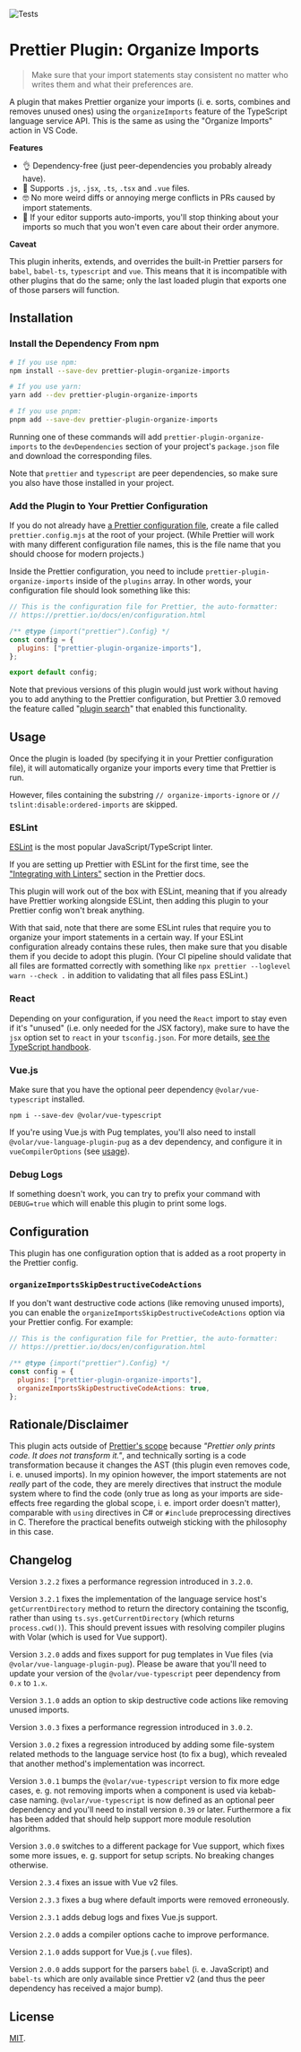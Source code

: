 ![Tests](https://github.com/simonhaenisch/prettier-plugin-organize-imports/workflows/Tests/badge.svg)

# Prettier Plugin: Organize Imports

> Make sure that your import statements stay consistent no matter who writes them and what their preferences are.

A plugin that makes Prettier organize your imports (i. e. sorts, combines and removes unused ones) using the `organizeImports` feature of the TypeScript language service API. This is the same as using the "Organize Imports" action in VS Code.

**Features**

- 👌 Dependency-free (just peer-dependencies you probably already have).
- 💪 Supports `.js`, `.jsx`, `.ts`, `.tsx` and `.vue` files.
- 🤓 No more weird diffs or annoying merge conflicts in PRs caused by import statements.
- 🤯 If your editor supports auto-imports, you'll stop thinking about your imports so much that you won't even care about their order anymore.

**Caveat**

This plugin inherits, extends, and overrides the built-in Prettier parsers for `babel`, `babel-ts`, `typescript` and `vue`. This means that it is incompatible with other plugins that do the same; only the last loaded plugin that exports one of those parsers will function.

## Installation

### Install the Dependency From npm

```sh
# If you use npm:
npm install --save-dev prettier-plugin-organize-imports

# If you use yarn:
yarn add --dev prettier-plugin-organize-imports

# If you use pnpm:
pnpm add --save-dev prettier-plugin-organize-imports
```

Running one of these commands will add `prettier-plugin-organize-imports` to the `devDependencies` section of your project's `package.json` file and download the corresponding files.

Note that `prettier` and `typescript` are peer dependencies, so make sure you also have those installed in your project.

### Add the Plugin to Your Prettier Configuration

If you do not already have [a Prettier configuration file](https://prettier.io/docs/en/configuration.html), create a file called `prettier.config.mjs` at the root of your project. (While Prettier will work with many different configuration file names, this is the file name that you should choose for modern projects.)

Inside the Prettier configuration, you need to include `prettier-plugin-organize-imports` inside of the `plugins` array. In other words, your configuration file should look something like this:

```js
// This is the configuration file for Prettier, the auto-formatter:
// https://prettier.io/docs/en/configuration.html

/** @type {import("prettier").Config} */
const config = {
  plugins: ["prettier-plugin-organize-imports"],
};

export default config;
```

Note that previous versions of this plugin would just work without having you to add anything to the Prettier configuration, but Prettier 3.0 removed the feature called "[plugin search](https://github.com/prettier/prettier/pull/14759)" that enabled this functionality.

## Usage

Once the plugin is loaded (by specifying it in your Prettier configuration file), it will automatically organize your imports every time that Prettier is run.

However, files containing the substring `// organize-imports-ignore` or `// tslint:disable:ordered-imports` are skipped.

### ESLint

[ESLint](https://eslint.org/) is the most popular JavaScript/TypeScript linter.

If you are setting up Prettier with ESLint for the first time, see the ["Integrating with Linters"](https://prettier.io/docs/en/integrating-with-linters.html) section in the Prettier docs.

This plugin will work out of the box with ESLint, meaning that if you already have Prettier working alongside ESLint, then adding this plugin to your Prettier config won't break anything.

With that said, note that there are some ESLint rules that require you to organize your import statements in a certain way. If your ESLint configuration already contains these rules, then make sure that you disable them if you decide to adopt this plugin. (Your CI pipeline should validate that all files are formatted correctly with something like `npx prettier --loglevel warn --check .` in addition to validating that all files pass ESLint.)

### React

Depending on your configuration, if you need the `React` import to stay even if it's "unused" (i.e. only needed for the JSX factory), make sure to have the `jsx` option set to `react` in your `tsconfig.json`. For more details, [see the TypeScript handbook](https://www.typescriptlang.org/docs/handbook/jsx.html#basic-usage).

### Vue.js

Make sure that you have the optional peer dependency `@volar/vue-typescript` installed.

```
npm i --save-dev @volar/vue-typescript
```

If you're using Vue.js with Pug templates, you'll also need to install `@volar/vue-language-plugin-pug` as a dev dependency, and configure it in `vueCompilerOptions` (see [usage](https://www.npmjs.com/package/@volar/vue-language-plugin-pug)).

### Debug Logs

If something doesn't work, you can try to prefix your command with `DEBUG=true` which will enable this plugin to print some logs.

## Configuration

This plugin has one configuration option that is added as a root property in the Prettier config.

### `organizeImportsSkipDestructiveCodeActions`

If you don't want destructive code actions (like removing unused imports), you can enable the `organizeImportsSkipDestructiveCodeActions` option via your Prettier config. For example:

```js
// This is the configuration file for Prettier, the auto-formatter:
// https://prettier.io/docs/en/configuration.html

/** @type {import("prettier").Config} */
const config = {
  plugins: ["prettier-plugin-organize-imports"],
  organizeImportsSkipDestructiveCodeActions: true,
};
```

## Rationale/Disclaimer

This plugin acts outside of [Prettier's scope](https://prettier.io/docs/en/rationale#what-prettier-is-_not_-concerned-about) because _"Prettier only prints code. It does not transform it."_, and technically sorting is a code transformation because it changes the AST (this plugin even removes code, i. e. unused imports). In my opinion however, the import statements are not _really_ part of the code, they are merely directives that instruct the module system where to find the code (only true as long as your imports are side-effects free regarding the global scope, i. e. import order doesn't matter), comparable with `using` directives in C# or `#include` preprocessing directives in C. Therefore the practical benefits outweigh sticking with the philosophy in this case.

## Changelog

Version `3.2.2` fixes a performance regression introduced in `3.2.0`.

Version `3.2.1` fixes the implementation of the language service host's `getCurrentDirectory` method to return the directory containing the tsconfig, rather than using `ts.sys.getCurrentDirectory` (which returns `process.cwd()`). This should prevent issues with resolving compiler plugins with Volar (which is used for Vue support).

Version `3.2.0` adds and fixes support for pug templates in Vue files (via `@volar/vue-language-plugin-pug`). Please be aware that you'll need to update your version of the `@volar/vue-typescript` peer dependency from `0.x` to `1.x`.

Version `3.1.0` adds an option to skip destructive code actions like removing unused imports.

Version `3.0.3` fixes a performance regression introduced in `3.0.2`.

Version `3.0.2` fixes a regression introduced by adding some file-system related methods to the language service host (to fix a bug), which revealed that another method's implementation was incorrect.

Version `3.0.1` bumps the `@volar/vue-typescript` version to fix more edge cases, e. g. not removing imports when a component is used via kebab-case naming. `@volar/vue-typescript` is now defined as an optional peer dependency and you'll need to install version `0.39` or later. Furthermore a fix has been added that should help support more module resolution algorithms.

Version `3.0.0` switches to a different package for Vue support, which fixes some more issues, e. g. support for setup scripts. No breaking changes otherwise.

Version `2.3.4` fixes an issue with Vue v2 files.

Version `2.3.3` fixes a bug where default imports were removed erroneously.

Version `2.3.1` adds debug logs and fixes Vue.js support.

Version `2.2.0` adds a compiler options cache to improve performance.

Version `2.1.0` adds support for Vue.js (`.vue` files).

Version `2.0.0` adds support for the parsers `babel` (i. e. JavaScript) and `babel-ts` which are only available since Prettier v2 (and thus the peer dependency has received a major bump).

## License

[MIT](/license).
